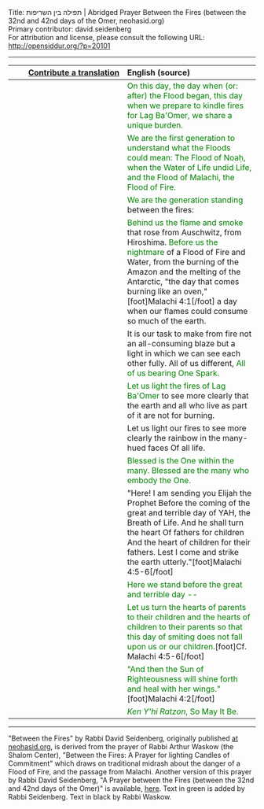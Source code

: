 <html>
<head></head>
<body>
Title: תפילה בין השריפות | Abridged Prayer Between the Fires (between the 32nd and 42nd days of the Omer, neohasid.org)<br />
Primary contributor: david.seidenberg<br />
For attribution and license, please consult the following URL: <a href="http://opensiddur.org/?p=20101">http://opensiddur.org/?p=20101</a>
<p />
<hr />

<table style="margin-left: auto;margin-right: auto;" class="draggable">
<thead><tr><th id="x" style="text-align: right;"><a href="/contributing/upload/">Contribute a translation</a></th><th style="text-align: left;">English (source)</th></tr></thead>
<tbody>
<tr><td style="vertical-align:top;" width="46%">
<div class="liturgy"><span lang="he">

</span></div></td>
 
<td style="vertical-align:top;" width="53%">
<div class="english">
<span style="color: green;">On this day, the day when (or: after) the Flood began,
this day when we prepare to kindle fires for Lag Ba'Omer,
we share a unique burden.</span>
</div></td></tr>


<tr><td style="vertical-align:top;" width="46%">
<div class="liturgy"><span lang="he">

</span></div></td>
 
<td style="vertical-align:top;" width="53%">
<div class="english">
<span style="color: green;">We are the first generation to understand
what the Floods could mean:
The Flood of Noaḥ, when the Water of Life undid Life,
and the Flood of Malachi, the Flood of Fire.</span>
</div></td></tr>


<tr><td style="vertical-align:top;" width="46%">
<div class="liturgy"><span lang="he">

</span></div></td>
 
<td style="vertical-align:top;" width="53%">
<div class="english">
<span style="color: green;">We are the generation standing</span>
between the fires:
</div></td></tr>


<tr><td style="vertical-align:top;" width="46%">
<div class="liturgy"><span lang="he">

</span></div></td>
 
<td style="vertical-align:top;" width="53%">
<div class="english">
<span style="color: green;">Behind us the flame and smoke</span>
that rose from Auschwitz, from Hiroshima.
<span style="color: green;">Before us the nightmare</span> of a Flood of Fire and Water,
from the burning of the Amazon and the melting of the Antarctic,
"the day that comes burning like an oven,"[foot]Malachi 4:1[/foot]
a day when our flames could consume so much of the earth.
</div></td></tr>


<tr><td style="vertical-align:top;" width="46%">
<div class="liturgy"><span lang="he">

</span></div></td>
 
<td style="vertical-align:top;" width="53%">
<div class="english">
It is our task to make from fire not an all-consuming blaze
but a light in which we can see each other fully.
All of us different, <span style="color: green;">All of us bearing
One Spark.</span>
</div></td></tr>


<tr><td style="vertical-align:top;" width="46%">
<div class="liturgy"><span lang="he">

</span></div></td>
 
<td style="vertical-align:top;" width="53%">
<div class="english">
<span style="color: green;">Let us light the fires of Lag Ba'Omer</span> to see more clearly
that the earth and all who live as part of it
are not for burning.
</div></td></tr>


<tr><td style="vertical-align:top;" width="46%">
<div class="liturgy"><span lang="he">

</span></div></td>
 
<td style="vertical-align:top;" width="53%">
<div class="english">
Let us light our fires to see more clearly
the rainbow in the many-hued faces
Of all life.
</div></td></tr>


<tr><td style="vertical-align:top;" width="46%">
<div class="liturgy"><span lang="he">

</span></div></td>
 
<td style="vertical-align:top;" width="53%">
<div class="english">
<span style="color: green;">Blessed is the One within the many.
Blessed are the many who embody the One.</span>
</div></td></tr>


<tr><td style="vertical-align:top;" width="46%">
<div class="liturgy"><span lang="he">

</span></div></td>
 
<td style="vertical-align:top;" width="53%">
<div class="english">
"Here! I am sending you
Elijah the Prophet
Before the coming
of the great and terrible day
of YAH, the Breath of Life.
And he shall turn the heart
Of fathers for children
And the heart of children
for their fathers.
Lest I come and
strike the earth
utterly."[foot]Malachi 4:5-6[/foot]
</div></td></tr>


<tr><td style="vertical-align:top;" width="46%">
<div class="liturgy"><span lang="he">

</span></div></td>
 
<td style="vertical-align:top;" width="53%">
<div class="english">
<span style="color: green;">Here we stand
before the great and terrible day --</span>
</div></td></tr>


<tr><td style="vertical-align:top;" width="46%">
<div class="liturgy"><span lang="he">

</span></div></td>
 
<td style="vertical-align:top;" width="53%">
<div class="english">
<span style="color: green;">Let us turn the hearts
of parents to their children
and the hearts of children to their parents
so that this day of smiting
does not fall upon us or our children.</span>[foot]Cf. Malachi 4:5-6[/foot]
</div></td></tr>


<tr><td style="vertical-align:top;" width="46%">
<div class="liturgy"><span lang="he">

</span></div></td>
 
<td style="vertical-align:top;" width="53%">
<div class="english">
<span style="color: green;">"And then the Sun of Righteousness will shine forth
and heal with her wings."</span>[foot]Malachi 4:2[/foot]
</div></td></tr>


<tr><td style="vertical-align:top;" width="46%">
<div class="liturgy"><span lang="he">

</span></div></td>
 
<td style="vertical-align:top;" width="53%">
<div class="english">
<span style="color: green;"><em>Ken Y'hi Ratzon</em>, 
So May It Be.</span>
</div></td></tr>
</tbody></table>

<hr />
"Between the Fires" by Rabbi David Seidenberg, originally published <a href="http://www.neohasid.org/stoptheflood/flood_day/">at neohasid.org</a>, is derived from the prayer of Rabbi Arthur Waskow (the Shalom Center), "Between the Fires: A Prayer for lighting Candles of Commitment" which draws on traditional midrash about the danger of a Flood of Fire, and the passage from Malachi. Another version of this prayer by Rabbi David Seidenberg, "A Prayer between the Fires (between the 32nd and 42nd days of the Omer)" is available, <a href="https://opensiddur.org/prayers/special-days/sefirat-haomer/prayer-between-the-fires-by-rabbi-david-seidenberg-neohasid-org/">here</a>. Text in green is added by Rabbi Seidenberg. Text in black by Rabbi Waskow.
</body>
</html>